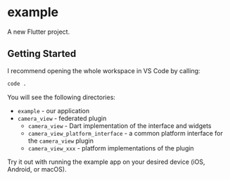 # example

A new Flutter project.

## Getting Started

I recommend opening the whole workspace in VS Code by calling:

```sh
code .
```

You will see the following directories:

- `example` - our application
- `camera_view` - federated plugin
  - `camera_view` - Dart implementation of the interface and widgets
  - `camera_view_platform_interface` - a common platform interface for the `camera_view` plugin
  - `camera_view_xxx` - platform implementations of the plugin

Try it out with running the example app on your desired device (iOS, Android, or macOS).
